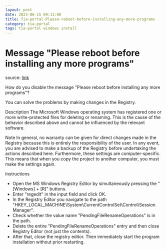 ```yaml
---
layout: post
date: 2023-06-15 09:11:00
title: Tia-portal-Please-reboot-before-installing-any-more-programs
category: tia-portal
tags: tia-portal windows install
---
```

# Message "Please reboot before installing any more programs"

source: [link](https://support.industry.siemens.com/cs/document/8861819/message-please-reboot-before-installing-any-more-programs-?dti=0&lc=en-BH)

How do you disable the message "Please reboot before installing any more programs"? 

You can solve the problems by making changes in the Registry.

Description
The Microsoft Windows operating system has registered one or more write-protected files for deleting or renaming. 
This is the cause of the behavior described above and cannot be influenced by the relevant software.

Note
In general, no warranty can be given for direct changes made in the Registry because this is entirely the responsibility of the user. 
In any event, you are advised to make a backup of the Registry before undertaking the actions described here. Furthermore, these settings are computer-specific. 
This means that when you copy the project to another computer, you must make the settings again.


Instructions

* Open the MS Windows Registry Editor by simultaneously pressing the "[Windows] + [R]" buttons.
* Enter "regedit" in the input field and click OK.
* In the Registry Editor you navigate to the path "HKEY_LOCAL_MACHINE\System\CurrentControlSet\Control\Session Manager".
* Check whether the value name "PendingFileRenameOperations" is in the path.
* Delete the entire "PendingFileRenameOperations" entry and then close Registry Editor (not just the contents).
* After that, close the registry editor.
Then immediately start the program installation without prior restarting.
